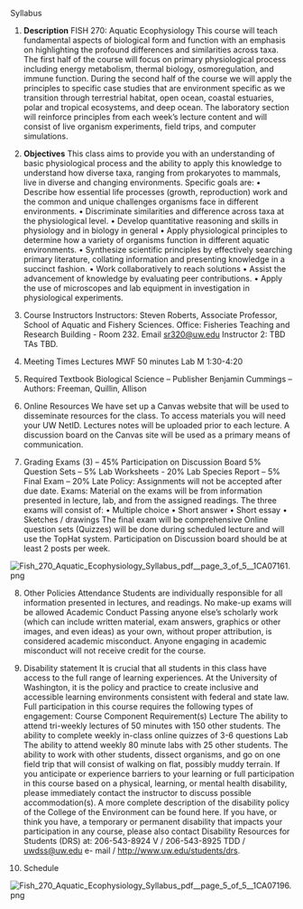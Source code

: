 Syllabus

1. **Description**FISH 270: Aquatic EcophysiologyThis course will teach fundamental aspects of biological form and function with an emphasis on highlighting the profound differences and similarities across taxa. The first half of the course will focus on primary physiological process including energy metabolism, thermal biology, osmoregulation, and immune function. During the second half of the course we will apply the principles to specific case studies that are environment specific as we transition through terrestrial habitat, open ocean, coastal estuaries, polar and tropical ecosystems, and deep ocean. The laboratory section will reinforce principles from each week’s lecture content and will consist of live organism experiments, field trips, and computer simulations.

2. **Objectives**This class aims to provide you with an understanding of basic physiological process and the ability to apply this knowledge to understand how diverse taxa, ranging from prokaryotes to mammals, live in diverse and changing environments. Specific goals are:• Describe how essential life processes (growth, reproduction) work and thecommon and unique challenges organisms face in different environments.• Discriminate similarities and difference across taxa at the physiological level.• Develop quantitative reasoning and skills in physiology and in biology in general• Apply physiological principles to determine how a variety of organisms functionin different aquatic environments.• Synthesize scientific principles by effectively searching primary literature,collating information and presenting knowledge in a succinct fashion.• Work collaboratively to reach solutions• Assist the advancement of knowledge by evaluating peer contributions.• Apply the use of microscopes and lab equipment in investigation in physiological experiments.

3. Course InstructorsInstructors: Steven Roberts, Associate Professor, School of Aquatic and Fishery Sciences. Office: Fisheries Teaching and Research Building - Room 232. Email sr320@uw.eduInstructor 2: TBD TAs TBD.

4. Meeting TimesLectures MWF 50 minutes Lab M 1:30-4:20

5. Required TextbookBiological Science – Publisher Benjamin Cummings – Authors: Freeman, Quillin, Allison

6. Online ResourcesWe have set up a Canvas website that will be used to disseminate resources for the class. To access materials you will need your UW NetID. Lectures notes will be uploaded prior to each lecture. A discussion board on the Canvas site will be used as a primary means of communication.

7. GradingExams (3) – 45%Participation on Discussion Board 5% Question Sets – 5%Lab Worksheets - 20%Lab Species Report – 5%Final Exam – 20%Late Policy:Assignments will not be accepted after due date.Exams:Material on the exams will be from information presented in lecture, lab, and from the assigned readings.The three exams will consist of: • Multiple choice• Short answer• Short essay• Sketches / drawingsThe final exam will be comprehensiveOnline question sets (Quizzes) will be done during scheduled lecture and will use the TopHat system.Participation on Discussion board should be at least 2 posts per week.

<img src="http://eagle.fish.washington.edu/cnidarian/skitch/Fish_270_Aquatic_Ecophysiology_Syllabus_pdf__page_3_of_5__1CA07161.png" alt="Fish_270_Aquatic_Ecophysiology_Syllabus_pdf__page_3_of_5__1CA07161.png"/>


8. Other PoliciesAttendanceStudents are individually responsible for all information presented in lectures, and readings. No make-up exams will be allowedAcademic ConductPassing anyone else’s scholarly work (which can include written material, exam answers, graphics or other images, and even ideas) as your own, without proper attribution, is considered academic misconduct. Anyone engaging in academic misconduct will not receive credit for the course.

9. Disability statementIt is crucial that all students in this class have access to the full range of learning experiences. At the University of Washington, it is the policy and practice to create inclusive and accessible learning environments consistent with federal and state law.Full participation in this course requires the following types of engagement:Course Component Requirement(s)Lecture The ability to attend tri-weekly lectures of 50 minutes with 150 other students. The ability to complete weekly in-classonline quizzes of 3-6 questionsLab The ability to attend weekly 80 minute labs with 25 other students. The ability to work with other students, dissectorganisms, and go on one field trip that will consist of walking on flat, possibly muddy terrain.If you anticipate or experience barriers to your learning or full participation in this course based on a physical, learning, or mental health disability, please immediately contact the instructor to discuss possible accommodation(s). A more complete description of the disability policy of the College of the Environment can befound here. If you have, or think you have, a temporary or permanent disability that impacts your participation in any course, please also contact Disability Resources for Students (DRS) at: 206-543-8924 V / 206-543-8925 TDD / uwdss@uw.edu e- mail / http://www.uw.edu/students/drs.
10. Schedule<img src="http://eagle.fish.washington.edu/cnidarian/skitch/Fish_270_Aquatic_Ecophysiology_Syllabus_pdf__page_5_of_5__1CA07196.png" alt="Fish_270_Aquatic_Ecophysiology_Syllabus_pdf__page_5_of_5__1CA07196.png"/>